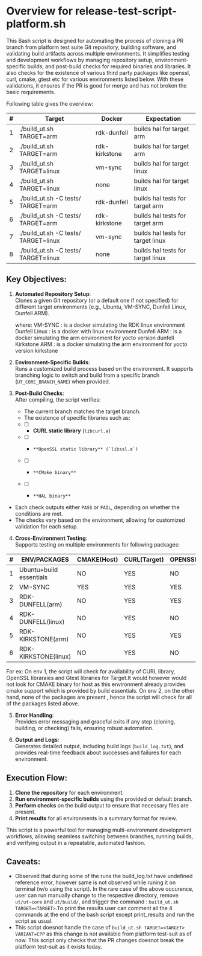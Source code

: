 # Overview for release-test-script-platform.sh

This Bash script is designed for automating the process of cloning a PR branch from platform test suite Git repository, building software, and validating build artifacts across multiple environments. It simplifies testing and development workflows by managing repository setup, environment-specific builds, and post-build checks for required binaries and libraries.
It also checks for the existence of various third party packages like openssl, curl, cmake, gtest etc for various environments listed below.
With these validations, it ensures if the PR is good for merge and has not broken the basic requirements.

Following table gives the overview:

|#|Target|Docker|Expectation
|---|-----|-----------|---------
|1|./build_ut.sh TARGET=arm|rdk-dunfell|builds hal for target arm
|2|./build_ut.sh TARGET=arm|rdk-kirkstone|builds hal for target arm
|3|./build_ut.sh TARGET=linux|vm-sync|builds hal for target linux
|4|./build_ut.sh TARGET=linux|none|builds hal for target linux
|5|./build_ut.sh -C tests/ TARGET=arm|rdk-dunfell|builds hal tests for target arm
|6|./build_ut.sh -C tests/ TARGET=arm|rdk-kirkstone|builds hal tests for target arm
|7|./build_ut.sh -C tests/ TARGET=linux|vm-sync|builds hal tests for target linux
|8|./build_ut.sh -C tests/ TARGET=linux|none|builds hal tests for target linux

## Key Objectives:
1. **Automated Repository Setup**:  
   Clones a given Git repository (or a default one if not specified) for different target environments (e.g., Ubuntu, VM-SYNC, Dunfell Linux, Dunfell ARM).

   where:
   VM-SYNC : is a docker simulating the RDK linux environment
   Dunfell Linux : is a docker with linux environment
   Dunfell ARM : is a docker simulating the arm environment for yocto version dunfell
   Kirkstone ARM : is a docker simulating the arm environment for yocto version kirkstone

2. **Environment-Specific Builds**:  
   Runs a customized build process based on the environment. It supports branching logic to switch and build from a specific branch (`UT_CORE_BRANCH_NAME`) when provided.

3. **Post-Build Checks**:  
  After compiling, the script verifies:
   - The current branch matches the target branch.
   - The existence of specific libraries such as:
   - [ ] -  **CURL static library** (`libcurl.a`)
   - [ ] -     **OpenSSL static library** (`libssl.a`)
   - [ ] -     **CMake binary**
   - [ ]  -     **HAL binary**
- Each check outputs either `PASS` or `FAIL`, depending on whether the conditions are met.
- The checks vary based on the environment, allowing for customized validation for each setup.

4. **Cross-Environment Testing**:  
   Supports testing on multiple environments for following packages:
  

|#|ENV/PACKAGES|CMAKE(Host)|CURL(Target)|OPENSSL(Target)|GTEST(Target)
|-----|----|--------|------|---------|----------|
|1|Ubuntu+build essentials|NO|YES|NO|YES
|2|VM-SYNC|YES|YES|YES|YES
|3|RDK-DUNFELL(arm)|NO|YES|YES|YES
|4|RDK-DUNFELL(linux)|NO|YES|NO|YES
|5|RDK-KIRKSTONE(arm)|NO|YES|YES|YES
|6|RDK-KIRKSTONE(linux)|NO|YES|NO|YES

For ex:
On env 1,  the script will check for availability of CURL library, OpenSSL libraraies and Gtest libraries for Target.It would however would not look for CMAKE binary for host as this environment already provides cmake support which is provided by build essentials.
On env 2, on the other hand, none of the packages are present , hence the script will check for all of the packages listed above.

5. **Error Handling**:  
   Provides error messaging and graceful exits if any step (cloning, building, or checking) fails, ensuring robust automation.

6. **Output and Logs**:  
   Generates detailed output, including build logs (`build_log.txt`), and provides real-time feedback about successes and failures for each environment.

## Execution Flow:
1. **Clone the repository** for each environment.
2. **Run environment-specific builds** using the provided or default branch.
3. **Perform checks** on the build output to ensure that necessary files are present.
4. **Print results** for all environments in a summary format for review.

This script is a powerful tool for managing multi-environment development workflows, allowing seamless switching between branches, running builds, and verifying output in a repeatable, automated fashion.

## Caveats:
- Observed that during some of the runs the build_log.txt have undefined reference error, however same is not observed while runing it on terminal (w/o using the script).
 In the rare case of the above occurence, user can run manually change to the respective directory, remove `ut/ut-core` and `ut/build/`, and trigger the command : `build_ut.sh TARGET=<TARGET>`.To print the results user can comment all the 4 commands at the end of the bash script except print_results and run the script as usual.
- This script doesnot handle the case of `build_ut.sh TARGET=<TARGET> VARIANT=CPP` as this change is not available from platform test-suit as of now. This script only checks that the PR changes doesnot break the platform test-suit as it exists today.